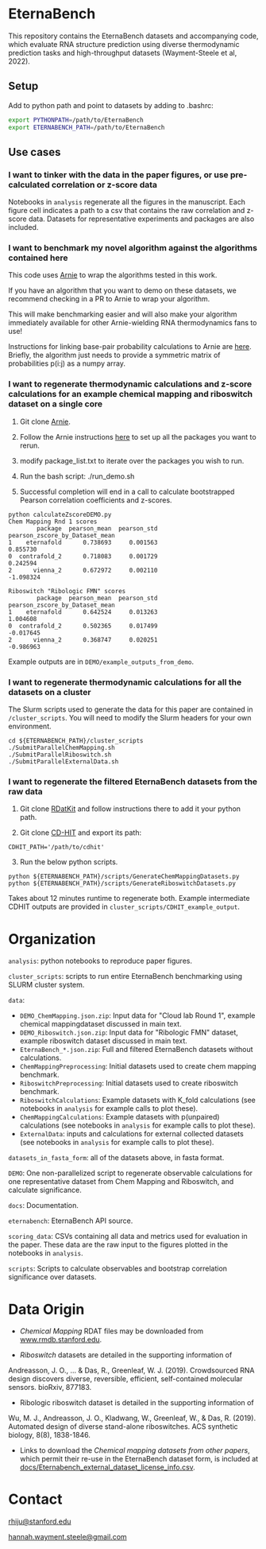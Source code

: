 # EternaBench

This repository contains the EternaBench datasets and accompanying code, which evaluate RNA structure prediction using diverse thermodynamic prediction tasks and high-throughput datasets (Wayment-Steele et al, 2022).


## Setup

Add to python path and point to datasets by adding to .bashrc:
```bash
export PYTHONPATH=/path/to/EternaBench
export ETERNABENCH_PATH=/path/to/EternaBench
```

## Use cases

### I want to tinker with the data in the paper figures, or use pre-calculated correlation or z-score data

Notebooks in `analysis` regenerate all the figures in the manuscript. Each figure cell indicates a path to a csv that contains the raw correlation and z-score data. Datasets for representative experiments and packages are also included.

### I want to benchmark my novel algorithm against the algorithms contained here

This code uses [Arnie](https://github.com/DasLab/arnie/) to wrap the algorithms tested in this work.

If you have an algorithm that you want to demo on these datasets, we recommend checking in a PR to Arnie to wrap your algorithm.

This will make benchmarking easier and will also make your algorithm immediately available for other Arnie-wielding RNA thermodynamics fans to use!

Instructions for linking base-pair probability calculations to Arnie are [here](https://github.com/eternagame/EternaBench/blob/master/docs/linkToArnie.md). Briefly, the algorithm just needs to provide a symmetric matrix of probabilities p(i:j) as a numpy array.

### I want to regenerate thermodynamic calculations and z-score calculations for an example chemical mapping and riboswitch dataset on a single core

1. Git clone [Arnie](https://github.com/DasLab/arnie/).

2. Follow the Arnie instructions [here](https://github.com/DasLab/arnie/blob/master/docs/setup_doc.md) to set up all the packages you want to rerun.

3. modify package_list.txt to iterate over the packages you wish to run.

4. Run the bash script: ./run_demo.sh

5. Successful completion will end in a call to calculate bootstrapped Pearson correlation coefficients and z-scores.

```
python calculateZscoreDEMO.py 
Chem Mapping Rnd 1 scores
        package  pearson_mean  pearson_std  pearson_zscore_by_Dataset_mean
1    eternafold      0.738693     0.001563                        0.855730
0  contrafold_2      0.718083     0.001729                        0.242594
2      vienna_2      0.672972     0.002110                       -1.098324

Riboswitch "Ribologic FMN" scores
        package  pearson_mean  pearson_std  pearson_zscore_by_Dataset_mean
1    eternafold      0.642524     0.013263                        1.004608
0  contrafold_2      0.502365     0.017499                       -0.017645
2      vienna_2      0.368747     0.020251                       -0.986963
```

Example outputs are in `DEMO/example_outputs_from_demo`.

### I want to regenerate thermodynamic calculations for all the datasets on a cluster

The Slurm scripts used to generate the data for this paper are contained in `/cluster_scripts`. You will need to modify the Slurm headers for your own environment.

```
cd ${ETERNABENCH_PATH}/cluster_scripts
./SubmitParallelChemMapping.sh
./SubmitParallelRiboswitch.sh
./SubmitParallelExternalData.sh
```

### I want to regenerate the filtered EternaBench datasets from the raw data

1. Git clone [RDatKit](https://github.com/ribokit/RDATKit.git) and follow instructions there to add it your python path.

2. Git clone [CD-HIT](https://github.com/weizhongli/cdhit) and export its path:

```
CDHIT_PATH='/path/to/cdhit'
```

3. Run the below python scripts.
```
python ${ETERNABENCH_PATH}/scripts/GenerateChemMappingDatasets.py
python ${ETERNABENCH_PATH}/scripts/GenerateRiboswitchDatasets.py
```

Takes about 12 minutes runtime to regenerate both. Example intermediate CDHIT outputs are provided in `cluster_scripts/CDHIT_example_output`.

# Organization 

`analysis`: python notebooks to reproduce paper figures.

`cluster_scripts`: scripts to run entire EternaBench benchmarking using SLURM cluster system.

`data`:

-	`DEMO_ChemMapping.json.zip`: Input data for "Cloud lab Round 1", example chemical mappingdataset discussed in main text.
-	`DEMO_Riboswitch.json.zip`: Input data for "Ribologic FMN" dataset, example riboswitch dataset discussed in main text. 
-  `EternaBench_*.json.zip`: Full and filtered EternaBench datasets without calculations.
-	`ChemMappingPreprocessing`: Initial datasets used to create chem mapping benchmark.
-	`RiboswitchPreprocessing`: Initial datasets used to create riboswitch benchmark.
-	`RiboswitchCalculations`: Example datasets with K_fold calculations (see notebooks in `analysis` for example calls to plot these).
-	`ChemMappingCalculations`: Example datasets with p(unpaired) calculations (see notebooks in `analysis` for example calls to plot these).
-	`ExternalData`: inputs and calculations for external collected datasets (see notebooks in `analysis` for example calls to plot these).

`datasets_in_fasta_form`: all of the datasets above, in fasta format.

`DEMO`: One non-parallelized script to regenerate observable calculations for one representative dataset from Chem Mapping and Riboswitch, and calculate significance.

`docs`: Documentation.

`eternabench`: EternaBench API source.

`scoring_data`: CSVs containing all data and metrics used for evaluation in the paper. These data are the raw input to the figures plotted in the notebooks in `analysis`.

`scripts`: Scripts to calculate observables and bootstrap correlation significance over datasets.


# Data Origin


- *Chemical Mapping* RDAT files may be downloaded from www.rmdb.stanford.edu.

- *Riboswitch* datasets are detailed in the supporting information of 

Andreasson, J. O., ... & Das, R., Greenleaf, W. J. (2019). Crowdsourced RNA design discovers diverse, reversible, efficient, self-contained molecular sensors. bioRxiv, 877183.

- Ribologic riboswitch dataset is detailed in the supporting information of

Wu, M. J., Andreasson, J. O., Kladwang, W., Greenleaf, W., & Das, R. (2019). Automated design of diverse stand-alone riboswitches. ACS synthetic biology, 8(8), 1838-1846.


- Links to download the *Chemical mapping datasets from other papers*, which permit their re-use in the EternaBench dataset form, is included at [docs/Eternabench_external_dataset_license_info.csv](docs/Eternabench_external_dataset_license_info.csv).

# Contact

rhiju@stanford.edu

hannah.wayment.steele@gmail.com
